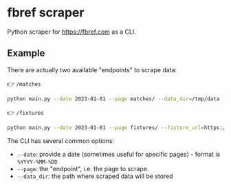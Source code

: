 # fbref scraper

Python scraper for https://fbref.com as a CLI.


## Example

There are actually two available "endpoints" to scrape data:

👉 `/matches`

```bash
python main.py --date 2023-01-01 --page matches/ --data_dir=/tmp/data
```

👉 `/fixtures`

```bash
python main.py --date 2023-01-01 --page fixtures/ --fixture_url=https://fbref.com/en/comps/9/schedule/Premier-League-Scores-and-Fixtures --data_dir=/tmp/data
``````

The CLI has several common options:

* `--date`: provide a date (sometimes useful for specific pages) - format is `%YYYY-%MM-%DD`
* `--page`: the "endpoint", i.e. the page to scrape.
* `--data_dir`: the path where scraped data will be stored


